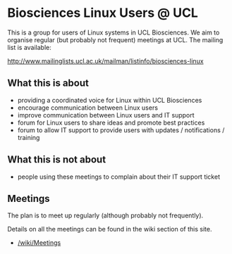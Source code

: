 
# Biosciences Linux Users @ UCL

This is a group for users of Linux systems in UCL Biosciences. We aim to organise regular
(but probably not frequent) meetings at UCL. The mailing list is available:

http://www.mailinglists.ucl.ac.uk/mailman/listinfo/biosciences-linux

## What this is about

 - providing a coordinated voice for Linux within UCL Biosciences
 - encourage communication between Linux users
 - improve communication between Linux users and IT support
 - forum for Linux users to share ideas and promote best practices
 - forum to allow IT support to provide users with updates / notifications / training

## What this is not about

 - people using these meetings to complain about their IT support ticket

## Meetings

The plan is to meet up regularly (although probably not frequently). 

Details on all the meetings can be found in the wiki section of this site.

 - [/wiki/Meetings](https://github.com/sillitoe/ucl-biosciences-linux-users/wiki/Meetings)
